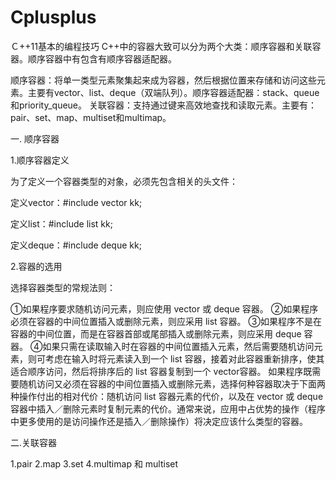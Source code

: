 # Cplusplus
Ｃ++11基本的编程技巧
C++中的容器大致可以分为两个大类：顺序容器和关联容器。顺序容器中有包含有顺序容器适配器。

顺序容器：将单一类型元素聚集起来成为容器，然后根据位置来存储和访问这些元素。主要有vector、list、deque（双端队列）。顺序容器适配器：stack、queue和priority_queue。
关联容器：支持通过键来高效地查找和读取元素。主要有：pair、set、map、multiset和multimap。

一. 顺序容器

1.顺序容器定义

为了定义一个容器类型的对象，必须先包含相关的头文件：

   定义vector：#include <vector>  vector<int> kk;

   定义list：#include <list>     list<int> kk;

   定义deque：#include <deque>    deque<int> kk;
    
2.容器的选用

选择容器类型的常规法则：

①如果程序要求随机访问元素，则应使用 vector 或 deque 容器。
②如果程序必须在容器的中间位置插入或删除元素，则应采用 list 容器。
③如果程序不是在容器的中间位置，而是在容器首部或尾部插入或删除元素，则应采用 deque 容器。
④如果只需在读取输入时在容器的中间位置插入元素，然后需要随机访问元素，则可考虑在输入时将元素读入到一个 list 容器，接着对此容器重新排序，使其适合顺序访问，然后将排序后的 list 容器复制到一个 vector容器。
如果程序既需要随机访问又必须在容器的中间位置插入或删除元素，选择何种容器取决于下面两种操作付出的相对代价：随机访问 list 容器元素的代价，以及在 vector 或 deque 容器中插入／删除元素时复制元素的代价。通常来说，应用中占优势的操作（程序中更多使用的是访问操作还是插入／删除操作）将决定应该什么类型的容器。


二.关联容器

1.pair
2.map
3.set
4.multimap 和 multiset

